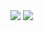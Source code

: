 <img src="https://github.com/nssoftengineer/HiltApi/blob/main/Screenshot_20240201_170013.png"/>

<img src="https://github.com/nssoftengineer/HiltApi/blob/main/Screenshot_20240201_170014.png"/>


